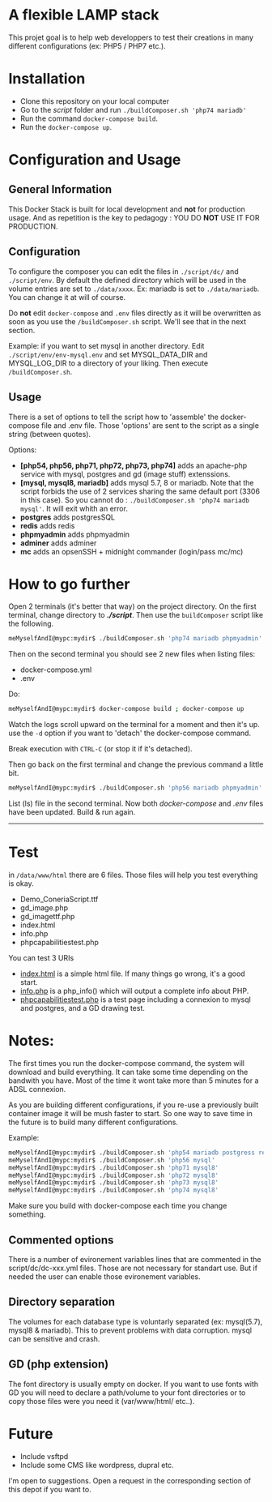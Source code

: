 # A flexible LAMP stack

This projet goal is to help web developpers to test their creations in many different configurations (ex: PHP5 / PHP7 etc.). 

# Installation
* Clone this repository on your local computer
* Go to the *script* folder and run `./buildComposer.sh 'php74 mariadb'`
* Run the command `docker-compose build`.
* Run the `docker-compose up`.



# Configuration and Usage
## General Information
This Docker Stack is built for local development and **not** for production usage. And as repetition is the key to pedagogy : YOU DO **NOT** USE IT FOR PRODUCTION.


## Configuration
To configure the composer you can edit the files in `./script/dc/` and `./script/env`. By default the defined directory which will be used in the volume entries are set to `./data/xxxx`. Ex: mariadb is set to `./data/mariadb`. You can change it at will of course. 

Do **not** edit `docker-compose` and `.env` files directly as it will be overwritten as soon as you use the `/buildComposer.sh` script. We'll see that in the next section.

Example: if you want to set mysql in another directory. Edit `./script/env/env-mysql.env` and set MYSQL_DATA_DIR and MYSQL_LOG_DIR to a directory of your liking. Then execute `/buildComposer.sh`.


## Usage 

There is a set of options to tell the script how to 'assemble' the docker-compose file and .env file. Those 'options' are sent to the script as a single string (between quotes). 

Options:

* **[php54, php56, php71, php72, php73, php74]** adds an apache-php service with mysql, postgres and gd (image stuff) extenssions.
* **[mysql, mysql8, mariadb]** adds mysql 5.7, 8 or mariadb. Note that the script forbids the use of 2 services sharing the same default port (3306 in this case). So you cannot do : `./buildComposer.sh 'php74 mariadb mysql'`. It will exit whith an error.
* **postgres** adds postgresSQL
* **redis** adds redis
* **phpmyadmin** adds phpmyadmin
* **adminer** adds adminer
* **mc** adds an opsenSSH + midnight commander (login/pass mc/mc)


# How to go further
Open 2 terminals (it's better that way) on the project directory. On the first terminal, change directory to ***./script***. Then use the `buildComposer` script like the following.
```sh
meMyselfAndI@mypc:mydir$ ./buildComposer.sh 'php74 mariadb phpmyadmin'
```
Then on the second terminal you should see 2 new files when listing files:
 - docker-compose.yml 
 - .env

Do:
```sh
meMyselfAndI@mypc:mydir$ docker-compose build ; docker-compose up
```
Watch the logs scroll upward on the terminal for a moment and then it's up. use the `-d` option if you want to 'detach' the docker-compose command.

Break execution with `CTRL-C` (or stop it if it's detached).

Then go back on the first terminal and change the previous command a little bit. 
```sh
meMyselfAndI@mypc:mydir$ ./buildComposer.sh 'php56 mariadb phpmyadmin'
```
List (ls) file in the second terminal. Now both *docker-compose* and *.env* files have been updated. Build & run again. 

---

# Test
in `/data/www/html` there are 6 files. Those files will help you test everything is okay.
* Demo_ConeriaScript.ttf
* gd_image.php
* gd_imagettf.php
* index.html
* info.php
* phpcapabilitiestest.php

You can test 3 URIs
* [index.html](http://locahost/index.html) is a simple html file. If many things go wrong, it's a good start.
* [info.php](http://locahost/info.php) is a php_info() which will output a complete info about PHP.
* [phpcapabilitiestest.php](http://locahost/phpcapabilitiestest.php) is a test page including a connexion to mysql and postgres, and a GD drawing test. 



# Notes:

The first times you run the docker-compose command, the system will download and build everything. It can take some time depending on the bandwith you have. Most of the time it wont take more than 5 minutes for a ADSL connexion. 

As you are building different configurations, if you re-use a previously built container image it will be mush faster to start. So one way to save time in the future is to build many different configurations.

Example:
```sh
meMyselfAndI@mypc:mydir$ ./buildComposer.sh 'php54 mariadb postgress redis phpmyadmin adminer mc'
meMyselfAndI@mypc:mydir$ ./buildComposer.sh 'php56 mysql'
meMyselfAndI@mypc:mydir$ ./buildComposer.sh 'php71 mysql8'
meMyselfAndI@mypc:mydir$ ./buildComposer.sh 'php72 mysql8'
meMyselfAndI@mypc:mydir$ ./buildComposer.sh 'php73 mysql8'
meMyselfAndI@mypc:mydir$ ./buildComposer.sh 'php74 mysql8'
```
Make sure you build with docker-compose each time you change something. 

 ## Commented options

There is a number of evironement variables lines that are commented in the script/dc/dc-xxx.yml files. Those are not necessary for standart use. But if needed the user can enable those evironement variables.

## Directory separation

The volumes for each database type is voluntarly separated (ex: mysql(5.7), mysql8 & mariadb). This to prevent problems with data corruption. mysql can be sensitive and crash.

## GD (php extension)
The font directory is usually empty on docker. If you want to use fonts with GD you will need to declare a path/volume to your font directories or to copy those files were you need it (var/www/html/ etc..).

# Future
* Include vsftpd
* Include some CMS like wordpress, dupral etc.

I'm open to suggestions. Open a request in the corresponding section of this depot if you want to.

